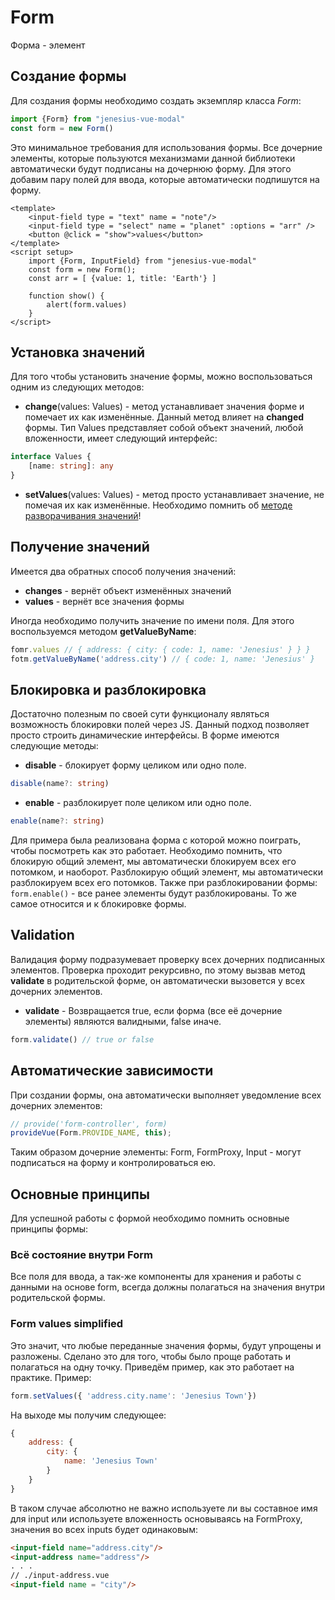 <script setup>
import WidgetExampleOnePointValue from '../components/widget-example-one-point-value.vue'
import WidgetExampleSimpleForm from '../components/widget-example-simple-form.vue'
import WidgetExampleFormDisable from '../components/widget-example-form-disable.vue'
</script>
# Form
Форма - элемент 

## Создание формы
Для создания формы необходимо создать экземпляр класса *Form*:
```ts
import {Form} from "jenesius-vue-modal"
const form = new Form()
```
Это минимальное требования для использования формы. Все дочерние элементы,
которые пользуются механизмами данной библиотеки автоматически будут подписаны
на дочернюю форму. 
Для этого добавим пару полей для ввода, которые автоматически подпишутся на форму.
```vue
<template>
    <input-field type = "text" name = "note"/>
    <input-field type = "select" name = "planet" :options = "arr" />
    <button @click = "show">values</button>
</template>
<script setup>
    import {Form, InputField} from "jenesius-vue-modal"
    const form = new Form();
    const arr = [ {value: 1, title: 'Earth'} ]

    function show() {
        alert(form.values)
    }
</script>
```
<WidgetExampleSimpleForm/>

## Установка значений
Для того чтобы установить значение формы, можно воспользоваться одним из
следующих методов:
- **change**(values: Values) - метод устанавливает значения форме и помечает их
как изменённые. Данный метод влияет на **changed** формы.
Тип Values представляет собой объект значений, любой вложенности, имеет следующий
интерфейс:
```ts
interface Values {
	[name: string]: any
}
```
- **setValues**(values: Values) - метод просто устанавливает значение, не помечая их
как изменённые.
Необходимо помнить об [методе разворачивания значений](#form-values-simplified)!

## Получение значений
Имеется два обратных способ получения значений:
- **changes** - вернёт объект изменённых значений
- **values** - вернёт все значения формы

Иногда необходимо получить значение по имени поля. Для этого воспользуемся методом
**getValueByName**:
```ts
fomr.values // { address: { city: { code: 1, name: 'Jenesius' } } }
fotm.getValueByName('address.city') // { code: 1, name: 'Jenesius' }
```

## Блокировка и разблокировка
Достаточно полезным по своей сути функционалу являться возможность блокировки
полей через JS. Данный подход позволяет просто строить динамические интерфейсы.
В форме имеются следующие методы:
- **disable** - блокирует форму целиком или одно поле.
```ts
disable(name?: string)
```
- **enable** - разблокирует поле целиком или одно поле.
```ts
enable(name?: string)
```
Для примера была реализована форма с которой можно поиграть, чтобы посмотреть
как это работает.
<WidgetExampleFormDisable/>
Необходимо помнить, что блокирую общий элемент, мы автоматически блокируем всех
его потомком, и наоборот. Разблокирую общий элемент, мы автоматически разблокируем
всех его потомков.
Также при разблокировании формы: `form.enable()` - все ранее элементы будут 
разблокированы. То же самое относится и к блокировке формы.


## Validation
Валидация форму подразумевает проверку всех дочерних подписанных элементов. 
Проверка проходит рекурсивно, по этому вызвав метод **validate** в родительской
форме, он автоматически вызовется у всех дочерних элементов.
- **validate** - Возвращается true, если форма (все её дочерние элементы) являются
валидными, false иначе.
```ts
form.validate() // true or false
```

## Автоматические зависимости
При создании формы, она автоматически выполняет уведомление всех дочерних элементов:
```ts
// provide('form-controller', form)
provideVue(Form.PROVIDE_NAME, this); 
```
Таким образом дочерние элементы: Form, FormProxy, Input - могут подписаться на 
форму и контролироваться ею.



## Основные принципы
Для успешной работы с формой необходимо помнить основные принципы формы:
### Всё состояние внутри Form
Все поля для ввода, а так-же компоненты для хранения и работы с данными на 
основе form, всегда должны полагаться на значения внутри родительской формы.
### Form values simplified
Это значит, что любые переданные значения формы, будут упрощены и разложены.
Сделано это для того, чтобы было проще работать и полагаться на одну точку.
Приведём пример, как это работает на практике.
Пример:

```ts
form.setValues({ 'address.city.name': 'Jenesius Town'})
```

На выходе мы получим следующее:
```js
{
	address: {
		city: {
			name: 'Jenesius Town'
        }
    }
}
```
В таком случае абсолютно не важно используете ли вы составное имя для input или
используете вложенность основываясь на FormProxy, значения во всех inputs будет
одинаковым:

```html
<input-field name="address.city"/>
<input-address name="address"/>
. . .
// ./input-address.vue
<input-field name = "city"/>
```


<WidgetExampleOnePointValue/>
